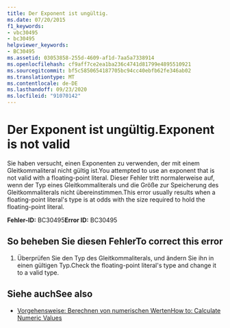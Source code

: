 ```yaml
---
title: Der Exponent ist ungültig.
ms.date: 07/20/2015
f1_keywords:
- vbc30495
- bc30495
helpviewer_keywords:
- BC30495
ms.assetid: 03053858-255d-4609-af1d-7aa5a7338914
ms.openlocfilehash: cf9aff7ce2ea1ba236c4741d81799e4895510921
ms.sourcegitcommit: bf5c5850654187705bc94cc40ebfb62fe346ab02
ms.translationtype: MT
ms.contentlocale: de-DE
ms.lasthandoff: 09/23/2020
ms.locfileid: "91070142"
---
```

# <a name="exponent-is-not-valid"></a><span data-ttu-id="dc964-102">Der Exponent ist ungültig.</span><span class="sxs-lookup"><span data-stu-id="dc964-102">Exponent is not valid</span></span>

<span data-ttu-id="dc964-103">Sie haben versucht, einen Exponenten zu verwenden, der mit einem Gleitkommaliteral nicht gültig ist.</span><span class="sxs-lookup"><span data-stu-id="dc964-103">You attempted to use an exponent that is not valid with a floating-point literal.</span></span> <span data-ttu-id="dc964-104">Dieser Fehler tritt normalerweise auf, wenn der Typ eines Gleitkommaliterals und die Größe zur Speicherung des Gleitkommaliterals nicht übereinstimmen.</span><span class="sxs-lookup"><span data-stu-id="dc964-104">This error usually results when a floating-point literal's type is at odds with the size required to hold the floating-point literal.</span></span>  
  
 <span data-ttu-id="dc964-105">**Fehler-ID:** BC30495</span><span class="sxs-lookup"><span data-stu-id="dc964-105">**Error ID:** BC30495</span></span>  
  
## <a name="to-correct-this-error"></a><span data-ttu-id="dc964-106">So beheben Sie diesen Fehler</span><span class="sxs-lookup"><span data-stu-id="dc964-106">To correct this error</span></span>  
  
1. <span data-ttu-id="dc964-107">Überprüfen Sie den Typ des Gleitkommaliterals, und ändern Sie ihn in einen gültigen Typ.</span><span class="sxs-lookup"><span data-stu-id="dc964-107">Check the floating-point literal's type and change it to a valid type.</span></span>  
  
## <a name="see-also"></a><span data-ttu-id="dc964-108">Siehe auch</span><span class="sxs-lookup"><span data-stu-id="dc964-108">See also</span></span>

- [<span data-ttu-id="dc964-109">Vorgehensweise: Berechnen von numerischen Werten</span><span class="sxs-lookup"><span data-stu-id="dc964-109">How to: Calculate Numeric Values</span></span>](../programming-guide/language-features/operators-and-expressions/how-to-calculate-numeric-values.md)
